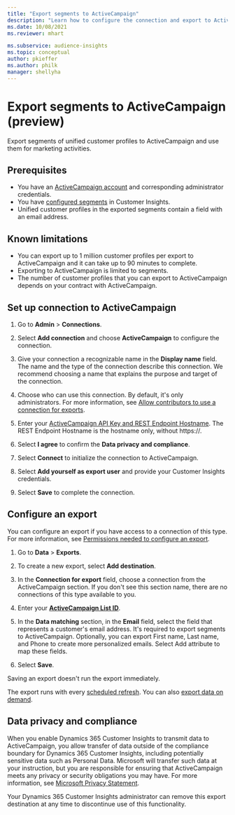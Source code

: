 ```yaml
---
title: "Export segments to ActiveCampaign"
description: "Learn how to configure the connection and export to ActiveCampaign."
ms.date: 10/08/2021
ms.reviewer: mhart

ms.subservice: audience-insights
ms.topic: conceptual
author: pkieffer
ms.author: philk
manager: shellyha
---
```


# Export segments to ActiveCampaign (preview)

Export segments of unified customer profiles to ActiveCampaign and use them for marketing activities.

## Prerequisites

- You have an [ActiveCampaign account](https://www.activecampaign.com/) and corresponding administrator credentials.
- You have [configured segments](segments.md) in Customer Insights.
- Unified customer profiles in the exported segments contain a field with an email address.

## Known limitations

- You can export up to 1 million customer profiles per export to ActiveCampaign and it can take up to 90 minutes to complete.
- Exporting to ActiveCampaign is limited to segments.
- The number of customer profiles that you can export to ActiveCampaign depends on your contract with ActiveCampaign.

## Set up connection to ActiveCampaign

1. Go to **Admin** > **Connections**.

1. Select **Add connection** and choose **ActiveCampaign** to configure the connection.

1. Give your connection a recognizable name in the **Display name** field. The name and the type of the connection describe this connection. We recommend choosing a name that explains the purpose and target of the connection.

1. Choose who can use this connection. By default, it's only administrators. For more information, see [Allow contributors to use a connection for exports](connections.md#allow-contributors-to-use-a-connection-for-exports).

1. Enter your [ActiveCampaign API Key and REST Endpoint Hostname](https://help.activecampaign.com/hc/articles/207317590-Getting-started-with-the-API#how-to-obtain-your-activecampaign-api-url-and-key). The REST Endpoint Hostname is the hostname only, without https://. 

1. Select **I agree** to confirm the **Data privacy and compliance**.

1. Select **Connect** to initialize the connection to ActiveCampaign.

1. Select **Add yourself as export user** and provide your Customer Insights credentials.

1. Select **Save** to complete the connection.

## Configure an export

You can configure an export if you have access to a connection of this type. For more information, see [Permissions needed to configure an export](export-destinations.md#set-up-a-new-export).

1. Go to **Data** > **Exports**.

1. To create a new export, select **Add destination**.

1. In the **Connection for export** field, choose a connection from the ActiveCampaign section. If you don't see this section name, there are no connections of this type available to you.

1. Enter your [**ActiveCampaign List ID**](https://help.activecampaign.com/hc/articles/360000030559-How-to-create-a-list-in-ActiveCampaign).    

1. In the **Data matching** section, in the **Email** field, select the field that represents a customer's email address. It's required to export segments to ActiveCampaign. Optionally, you can export First name, Last name, and Phone to create more personalized emails. Select Add attribute to map these fields.

1. Select **Save**.

Saving an export doesn't run the export immediately.

The export runs with every [scheduled refresh](system.md#schedule-tab). 
You can also [export data on demand](export-destinations.md#run-exports-on-demand). 


## Data privacy and compliance

When you enable Dynamics 365 Customer Insights to transmit data to ActiveCampaign, you allow transfer of data outside of the compliance boundary for Dynamics 365 Customer Insights, including potentially sensitive data such as Personal Data. Microsoft will transfer such data at your instruction, but you are responsible for ensuring that ActiveCampaign meets any privacy or security obligations you may have. For more information, see [Microsoft Privacy Statement](https://go.microsoft.com/fwlink/?linkid=396732).

Your Dynamics 365 Customer Insights administrator can remove this export destination at any time to discontinue use of this functionality.
